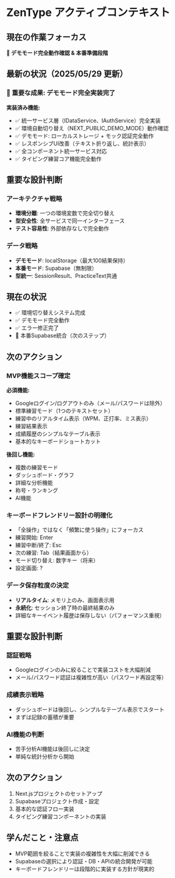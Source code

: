 # ZenType アクティブコンテキスト

## 現在の作業フォーカス
**🎯 デモモード完全動作確認 & 本番準備段階**

## 最新の状況（2025/05/29 更新）

### 🌟 重要な成果: デモモード完全実装完了
**実装済み機能:**
- ✅ 統一サービス層（IDataService、IAuthService）完全実装
- ✅ 環境自動切り替え（NEXT_PUBLIC_DEMO_MODE）動作確認
- ✅ デモモード: ローカルストレージ + モック認証完全動作
- ✅ レスポンシブUI改善（テキスト折り返し、統計表示）
- ✅ 全コンポーネント統一サービス対応
- ✅ タイピング練習コア機能完全動作

## 重要な設計判断

### アーキテクチャ戦略
- **環境分離**: 一つの環境変数で完全切り替え
- **型安全性**: 全サービスで同一インターフェース
- **テスト容易性**: 外部依存なしで完全動作

### データ戦略
- **デモモード**: localStorage（最大100結果保持）
- **本番モード**: Supabase（無制限）
- **型統一**: SessionResult、PracticeText共通

## 現在の状況
- ✅ 環境切り替えシステム完成
- ✅ デモモード完全動作
- ✅ エラー修正完了
- 🔄 本番Supabase統合（次のステップ）

## 次のアクション

### MVP機能スコープ確定
**必須機能:**
- Googleログイン/ログアウトのみ（メール/パスワードは除外）
- 標準練習モード（1つのテキストセット）
- 練習中のリアルタイム表示（WPM、正打率、ミス表示）
- 練習結果表示
- 成績履歴のシンプルなテーブル表示
- 基本的なキーボードショートカット

**後回し機能:**
- 複数の練習モード
- ダッシュボード・グラフ
- 詳細な分析機能
- 称号・ランキング
- AI機能

### キーボードフレンドリー設計の明確化
- 「全操作」ではなく「頻繁に使う操作」にフォーカス
- 練習開始: Enter
- 練習中断/終了: Esc  
- 次の練習: Tab（結果画面から）
- モード切り替え: 数字キー（将来）
- 設定画面: ?

### データ保存粒度の決定
- **リアルタイム**: メモリ上のみ、画面表示用
- **永続化**: セッション終了時の最終結果のみ
- 詳細なキーイベント履歴は保存しない（パフォーマンス重視）

## 重要な設計判断

### 認証戦略
- Googleログインのみに絞ることで実装コストを大幅削減
- メール/パスワード認証は複雑性が高い（パスワード再設定等）

### 成績表示戦略  
- ダッシュボードは後回し、シンプルなテーブル表示でスタート
- まずは記録の蓄積が重要

### AI機能の判断
- 苦手分析AI機能は後回しに決定
- 単純な統計分析から開始

## 次のアクション
1. Next.jsプロジェクトのセットアップ
2. Supabaseプロジェクト作成・設定
3. 基本的な認証フロー実装
4. タイピング練習コンポーネントの実装

## 学んだこと・注意点
- MVP範囲を絞ることで実装の複雑性を大幅に削減できる
- Supabaseの選択により認証・DB・APIの統合開発が可能
- キーボードフレンドリーは段階的に実装する方針が現実的
